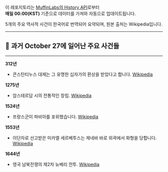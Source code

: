 

이 레포지토리는 [MuffinLabs의 History API](https://history.muffinlabs.com/date)로부터  
**매일 00:00(KST)** 기준으로 데이터를 가져와 자동으로 업데이트됩니다.

5개의 주요 역사적 사건이 한국어로 번역되어 요약되며, 원본 출처는 Wikipedia입니다.

---

## 📅 과거 **October 27**에 일어난 주요 사건들

---
**312년**
- 콘스탄티누스 대제는 그 유명한 십자가의 환상을 받았다고 합니다.  [Wikipedia](https://wikipedia.org/wiki/Constantine_the_Great)

**1275년**
- 암스테르담 시의 전통적인 창립.  [Wikipedia](https://wikipedia.org/wiki/Amsterdam)

**1524년**
- 프랑스군이 파비아를 포위했습니다.  [Wikipedia](https://wikipedia.org/wiki/Italian_campaign_of_1524%E2%80%9325)

**1553년**
- 이단자로 선고받은 미카엘 세르베투스는 제네바 바로 외곽에서 화형을 당합니다.  [Wikipedia](https://wikipedia.org/wiki/Michael_Servetus)

**1644년**
- 영국 남북전쟁의 제2차 뉴베리 전투.  [Wikipedia](https://wikipedia.org/wiki/Second_Battle_of_Newbury)
